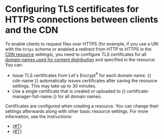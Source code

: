 # Configuring TLS certificates for HTTPS connections between clients and the CDN

To enable clients to request files over HTTPS (for example, if you use a URI with the `https` scheme or enabled a redirect from HTTP to HTTPS in the [CDN resource](resource.md) settings), you need to configure TLS certificates for all [domain names used for content distribution](resource.md#hostnames) and specified in the resource. You can:

* Issue TLS certificates from Let's Encrypt<sup>®</sup> for each domain name. {{ cdn-name }} automatically issues certificates after saving the resource settings. This may take up to 30 minutes.
* Use a single certificate that is created or uploaded to {{ certificate-manager-full-name }} for all domain names.

Certificates are configured when creating a resource. You can change their settings afterwards along with other basic resource settings. For more information, see the instructions:

* [{#T}](../operations/resources/create-resource.md)
* [{#T}](../operations/resources/configure-basics.md)
